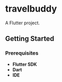 # travelbuddy

A Flutter project.

## Getting Started
### Prerequisites
- **Flutter SDK**
- **Dart**
- **IDE**
